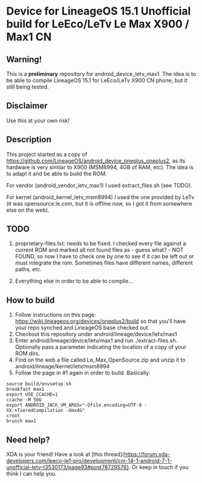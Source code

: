 # Device for LineageOS 15.1 Unofficial build for LeEco/LeTv Le Max X900 / Max1 CN

## Warning!

This is a **preliminary** repository for android_device_letv_max1. The idea is to be able to compile LineageOS 15.1 for LeEco/LeTv X900 CN phone, but it still being tested.

## Disclaimer

Use this at your own risk!

## Description

This project started as a copy of https://github.com/LineageOS/android_device_oneplus_oneplus2, as its hardware is very similar to X900 (MSM8994, 4GB of RAM, etc). The idea is to adapt it and be able to build the ROM.

For vendor (android_vendor_letv_max1) I used extract_files.sh (see TODO).

For kernel (android_kernel_letv_msm8994) I used the one provided by LeTv (it was opensource.le.com, but it is offline now, so I got it from somewhere else on the web).

## TODO

1. proprietary-files.txt: needs to be fixed. I checked every file against a current ROM and marked all not found files as - guess what? - NOT FOUND, so now I have to check one by one to see if it can be left out or must integrate the rom. Sometimes files have different names, different paths, etc.

2. Everything else in order to be able to compile...

## How to build

1. Follow instructions on this page: https://wiki.lineageos.org/devices/oneplus2/build so that you'll have your repo synched and LineageOS base checked out.
2. Checkout this repository under android/lineage/device/letv/max1
3. Enter android/lineage/device/letv/max1 and run ./extract-files.sh. Optionally pass a parameter indicating the location of a copy of your ROM dirs.
4. Find on the web a file called Le_Max_OpenSource.zip and unzip it to android/lineage/kernel/letv/msm8994
5. Follow the page in #1 again in order to build. Basically:

```
source build/envsetup.sh
breakfast max1
export USE_CCACHE=1
ccache -M 50G
export ANDROID_JACK_VM_ARGS="-Dfile.encoding=UTF-8 -XX:+TieredCompilation -Xmx4G"
croot
brunch max1
```

## Need help?

XDA is your friend! Have a look at [this thread]{https://forum.xda-developers.com/leeco-le1-pro/development/cm-14-1-android-7-1-unofficial-letv-t3530173/page93#post78729576}. Or keep in touch if you think I can help you.
